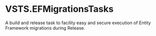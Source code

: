 # VSTS.EFMigrationsTasks
A build and release task to facility easy and secure execution of Entity Framework migrations during Release.
